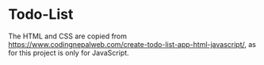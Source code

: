 # Todo-List

The HTML and CSS are copied from https://www.codingnepalweb.com/create-todo-list-app-html-javascript/, as for this project is only for JavaScript.
